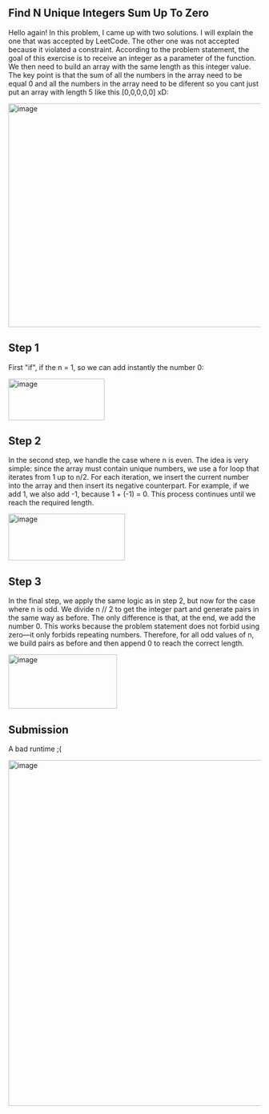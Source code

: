 Find N Unique Integers Sum Up To Zero
-
Hello again! In this problem, I came up with two solutions. I will explain the one that was accepted by LeetCode. The other one was not accepted because it violated a constraint.
According to the problem statement, the goal of this exercise is to receive an integer as a parameter of the function. We then need to build an array with the same length as this integer value. The key point is that the sum of all the numbers in the array need to be equal 0 and all the numbers in the array need to be diferent so you cant just put an array with length 5 like this [0,0,0,0,0] xD:

<img width="682" height="447" alt="image" src="https://github.com/user-attachments/assets/36aded5d-8feb-4612-a9ad-bff4631fa626" />

Step 1
-
First "if", if the n = 1, so we can add instantly the number 0:

<img width="192" height="83" alt="image" src="https://github.com/user-attachments/assets/533646ec-7328-47f1-b9c8-c951030674a7" />

Step 2
-
In the second step, we handle the case where n is even. The idea is very simple: since the array must contain unique numbers, we use a for loop that iterates from 1 up to n/2. For each iteration, we insert the current number into the array and then insert its negative counterpart. For example, if we add 1, we also add -1, because 1 + (-1) = 0. This process continues until we reach the required length.

<img width="233" height="93" alt="image" src="https://github.com/user-attachments/assets/abbcc35d-51d0-4039-8e75-346cf8c805b9" />

Step 3
-
In the final step, we apply the same logic as in step 2, but now for the case where n is odd. We divide n // 2 to get the integer part and generate pairs in the same way as before. The only difference is that, at the end, we add the number 0. This works because the problem statement does not forbid using zero—it only forbids repeating numbers. Therefore, for all odd values of n, we build pairs as before and then append 0 to reach the correct length.

<img width="217" height="108" alt="image" src="https://github.com/user-attachments/assets/b34e3d2c-eb03-42c0-bfdc-756e1a316e8b" />

Submission
-
A bad runtime ;( 

<img width="740" height="691" alt="image" src="https://github.com/user-attachments/assets/ae5e8937-fde3-465d-90b3-eac3937e3e29" />

